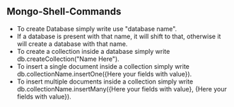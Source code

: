 <h2>Mongo-Shell-Commands</h2>
<ul>
  <li>To create Database simply write use "database name".</li>
  <li>If a database is present with that name, it will shift to that, otherwise it will create a database with that name.</li>
  <li>To create a collection inside a database simply write db.createCollection("Name Here").</li>
  <li>To insert a single document inside a collection simply write db.collectionName.insertOne({Here your fields with value}).</li>
  <li>To insert multiple documents inside a collection simply write db.collectionName.insertMany({Here your fields with value}, {Here your fields with value}).</li>
</ul>
